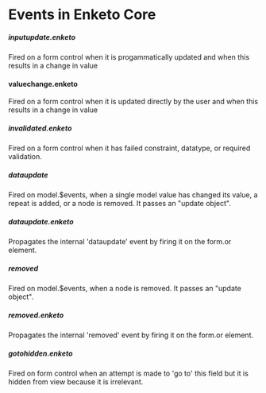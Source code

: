 Events in Enketo Core
=======================

##### inputupdate.enketo
Fired on a form control when it is progammatically updated and when this results in a change in value

#### valuechange.enketo
Fired on a form control when it is updated directly by the user and when this results in a change in value

##### invalidated.enketo
Fired on a form control when it has failed constraint, datatype, or required validation. 

##### dataupdate
Fired on model.$events, when a single model value has changed its value, a repeat is added, or a node is removed. It passes an "update object".

##### dataupdate.enketo
Propagates the internal 'dataupdate' event by firing it on the form.or element.

##### removed
Fired on model.$events, when a node is removed. It passes an "update object".

##### removed.enketo
Propagates the internal 'removed' event by firing it on the form.or element.

##### gotohidden.enketo
Fired on form control when an attempt is made to 'go to' this field but it is hidden from view because it is irrelevant.
